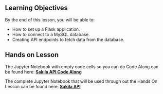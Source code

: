 ## Learning Objectives

By the end of this lesson, you will be able to:

- How to set up a Flask application.
- How to connect to a MySQL database.
- Creating API endpoints to fetch data from the database.


## Hands on Lesson

The Jupyter Notebook with empty code cells so you can do Code Along can be found here: **[Sakila API Code Along](https://github.com/data-bootcamp-v4/lessons/blob/main/5_6_eda_inf_stats_tableau/code_along_nb/7.Build_API.ipynb)**

The complete Jupyter Notebook that will be used through out the Hands On Lesson can be found here: **[Sakila API](https://github.com/data-bootcamp-v4/lessons/blob/main/5_6_eda_inf_stats_tableau/7.1_sakila_api.py)**
